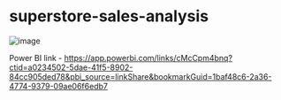 # superstore-sales-analysis





![image](https://github.com/duttasnigdha14/superstore-sales-analysis/assets/108872975/dc45d61c-697c-44bf-b2f3-a2d81597c623)

Power BI link -
https://app.powerbi.com/links/cMcCpm4bnq?ctid=a0234502-5dae-41f5-8902-84cc905ded78&pbi_source=linkShare&bookmarkGuid=1baf48c6-2a36-4774-9379-09ae06f6edb7
